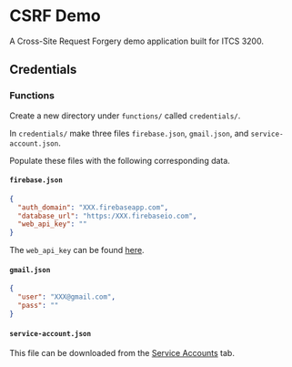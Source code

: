 # CSRF Demo

A Cross-Site Request Forgery demo application built for ITCS 3200.


## Credentials

### Functions

Create a new directory under `functions/` called `credentials/`.

In `credentials/` make three files `firebase.json`, `gmail.json`, and `service-account.json`.

Populate these files with the following corresponding data.

#### `firebase.json`

```json
{
  "auth_domain": "XXX.firebaseapp.com",
  "database_url": "https:/XXX.firebaseio.com",
  "web_api_key": ""
}
```

The `web_api_key` can be found [here](https://console.firebase.google.com/project/csrf-demo/settings/general/).

#### `gmail.json`

```json
{
  "user": "XXX@gmail.com",
  "pass": ""
}
```

#### `service-account.json`

This file can be downloaded from the [Service Accounts](https://console.firebase.google.com/project/csrf-demo/settings/serviceaccounts/adminsdk) tab.
